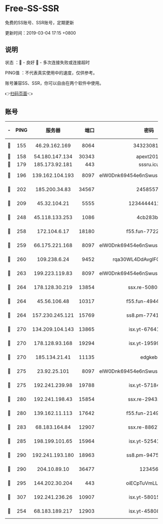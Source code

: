 # Free-SS-SSR

免费的SS账号、SSR账号，定期更新

更新时间：2019-03-04 17:15 +0800

## 说明

状态     ：🙂 - 良好 🙁 - 多次连接失败或连接超时

PING值   ：不代表真实使用中的速度，仅供参考。

账号兼容SS、SSR，你可以自由在两个软件中使用。

👉[扫码页面](https://liesauer.github.io/free-ss-ssr.github.io/)👈

## 账号

|-|PING|服务器|端口|密码|加密方式|区域|
|:----:|:----:|:-----:|-----:|:----:|:----:|:----:|
|🙂|155|46.29.162.169|8064|3432308177|aes-256-cfb|RU|
|🙂|158|54.180.147.134|30343|apext2019|chacha20|KR|
|🙂|179|185.173.92.181|443|sssru.icu|rc4-md5|RU|
|🙂|196|139.162.104.193|8097|eIW0Dnk69454e6nSwuspv9DmS201tQ0D|aes-256-cfb|JP|
|🙂|202|185.200.34.83|34567|24585575|aes-256-cfb|US|
|🙂|209|45.32.104.21|5555|1234444411111|aes-256-cfb|SG|
|🙂|248|45.118.133.253|1086|4cb283b8|aes-256-cfb|SG|
|🙂|258|172.104.6.17|18180|f55.fun-77228320|aes-256-cfb|US|
|🙂|259|66.175.221.168|8097|eIW0Dnk69454e6nSwuspv9DmS201tQ0D|aes-256-cfb|US|
|🙂|260|109.238.6.24|9452|rqa30WL4DdAvgIFG6Fs3znzTa|aes-256-cfb|FR|
|🙂|263|199.223.119.83|8097|eIW0Dnk69454e6nSwuspv9DmS201tQ0D|aes-256-cfb|US|
|🙂|264|178.128.30.219|13854|ssx.re-50805835|aes-256-cfb|SG|
|🙂|264|45.56.106.48|10317|f55.fun-49448952|aes-256-cfb|US|
|🙂|264|157.230.245.121|15769|ss8.pm-77417708|aes-256-cfb|SG|
|🙂|270|134.209.104.143|13865|isx.yt-67641153|aes-256-cfb|SG|
|🙂|270|178.128.93.168|19294|isx.yt-19599027|aes-256-cfb|SG|
|🙂|270|185.134.21.41|11135|edgkeb|aes-256-cfb|GB|
|🙂|275|23.92.25.101|8097|eIW0Dnk69454e6nSwuspv9DmS201tQ0D|aes-256-cfb|US|
|🙂|275|192.241.239.98|19788|isx.yt-57184627|aes-256-cfb|US|
|🙂|280|192.241.198.43|15854|ssx.re-29432416|aes-256-cfb|US|
|🙂|280|139.162.11.113|17642|f55.fun-21493744|aes-256-cfb|SG|
|🙂|283|68.183.164.84|12907|ssx.re-88627570|aes-256-cfb|US|
|🙂|285|198.199.101.65|15964|isx.yt-52541316|aes-256-cfb|US|
|🙂|290|192.241.193.180|18963|ss8.pm-94752333|aes-256-cfb|US|
|🙂|290|204.10.89.10|36477|123456|aes-256-cfb|US|
|🙂|295|144.202.30.204|443|oiECpTuVmLLxk4Ts|aes-256-cfb|US|
|🙂|307|192.241.236.26|10907|isx.yt-58015517|aes-256-cfb|US|
|🙂|254|68.183.189.217|12903|isx.yt-45808180|aes-256-cfb|SG|
